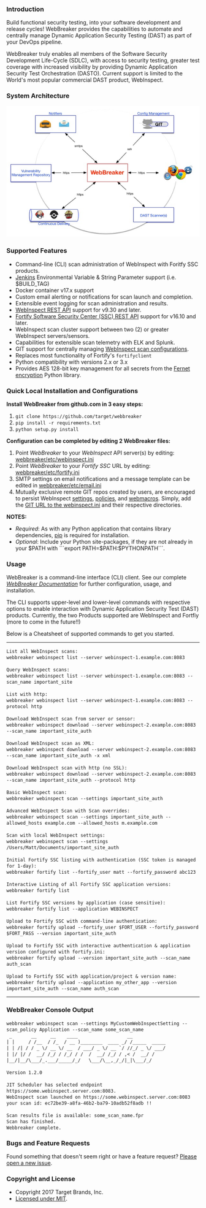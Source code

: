 ### Introduction ###
Build functional security testing, into your software development and release cycles! WebBreaker provides the capabilities to automate and centrally manage Dynamic Application Security Testing (DAST) as part of your DevOps pipeline.

WebBreaker truly enables all members of the Software Security Development Life-Cycle (SDLC), with access to security testing, greater test coverage with increased visibility by providing Dynamic Application Security Test Orchestration (DASTO).  Current support is limited to the World's most popular commercial DAST product, WebInspect.

### System Architecture ###
![WebBreaker System Architecture](images/WebBreakerSystemArchitecture.jpg)

### Supported Features ###
* Command-line (CLI) scan administration of WebInspect with Foritfy SSC products.
* [Jenkins](https://jenkins.io) Environmental Variable & String Parameter support (i.e. $BUILD_TAG)
* Docker container v17.x support
* Custom email alerting or notifications for scan launch and completion.
* Extensible event logging for scan administration and results.
* [WebInspect REST API](https://pypi.python.org/pypi/webinspectapi) support for v9.30 and later.
* [Fortify Software Security Center (SSC) REST API](https://pypi.python.org/pypi/fortifyapi) support for v16.10 and later.
* WebInspect scan cluster support between two (2) or greater WebInspect servers/sensors.
* Capabilities for extensible scan telemetry with ELK and Splunk.
* GIT support for centrally managing [WebInspect scan configurations](https://github.com/automationdomination/Webinspect).
* Replaces most functionality of Fortify's `fortifyclient`
* Python compatibility with versions 2.x or 3.x
* Provides AES 128-bit key management for all secrets from the [Fernet encryption](https://pypi.python.org/pypi/cryptography/) Python library.

### Quick Local Installation and Configurations ###
__Install WebBreaker from github.com in 3 easy steps:__
1. ```git clone https://github.com/target/webbreaker```
1. ```pip install -r requirements.txt```
1. ```python setup.py install```

__Configuration can be completed by editing 2 WebBreaker files:__
1. Point _WebBreaker_ to your _WebInspect_ API server(s) by editing:
 [webbreaker/etc/webinspect.ini](https://github.com/target/webbreaker/blob/configuration/webbreaker/etc/webinspect.ini#L4)
1. Point _WebBreaker_ to your _Fortify SSC_ URL by editing:
[webbreaker/etc/fortify.ini](https://github.com/target/webbreaker/blob/master/webbreaker/etc/fortify.ini#L2)
1. SMTP settings on email notifications and a message template can be edited in [webbreaker/etc/email.ini](https://github.com/target/webbreaker/blob/configuration/webbreaker/etc/email.ini#L2)
1. Mutually exclusive remote GIT repos created by users, are encouraged to persist WebInspect [settings](https://github.com/automationdomination/WebInspect/tree/master/settings), [policies](https://github.com/automationdomination/WebInspect/tree/master/policies), and [webmacros](https://github.com/automationdomination/WebInspect/tree/master/webmacros). Simply, add the [GIT URL to the webinspect.ini](https://github.com/target/webbreaker/blob/configuration/webbreaker/etc/webinspect.ini#L33) and their respective directories.

**NOTES:**

* _Required_: As with any Python application that contains library dependencies, [pip](https://pip.pypa.io/en/stable/installing) is required for installation.
* _Optional_: Include your Python site-packages, if they are not already in your $PATH with ```export PATH=$PATH:$PYTHONPATH```.

### Usage ###
WebBreaker is a command-line interface (CLI) client.  See our complete [_WebBreaker Documentation_](https://target.github.io/webbreaker/) for further configuration, usage, and installation.

The CLI supports upper-level and lower-level commands with respective options to enable interaction with Dynamic Application Security Test (DAST) products.  Currently, the two Products supported are WebInspect and Fortfiy (more to come in the future!!)

Below is a Cheatsheet of supported commands to get you started.  

---


    List all WebInspect scans:
    webbreaker webinspect list --server webinspect-1.example.com:8083
    
    Query WebInspect scans:
    webbreaker webinspect list --server webinspect-1.example.com:8083 --scan_name important_site
    
    List with http:
    webbreaker webinspect list --server webinspect-1.example.com:8083 --protocol http

    Download WebInspect scan from server or sensor:
    webbreaker webinspect download --server webinspect-2.example.com:8083 --scan_name important_site_auth
    
    Download WebInspect scan as XML:
    webbreaker webinspect download --server webinspect-2.example.com:8083 --scan_name important_site_auth -x xml
    
    Download WebInspect scan with http (no SSL):
    webbreaker webinspect download --server webinspect-2.example.com:8083 --scan_name important_site_auth --protocol http
    
    Basic WebInspect scan:
    webbreaker webinspect scan --settings important_site_auth
    
    Advanced WebInspect Scan with Scan overrides:
    webbreaker webinspect scan --settings important_site_auth --allowed_hosts example.com --allowed_hosts m.example.com
    
    Scan with local WebInspect settings:
    webbreaker webinspect scan --settings /Users/Matt/Documents/important_site_auth
    
    Initial Fortify SSC listing with authentication (SSC token is managed for 1-day):
    webbreaker fortify list --fortify_user matt --fortify_password abc123
    
    Interactive Listing of all Fortify SSC application versions:
    webbreaker fortify list
    
    List Fortify SSC versions by application (case sensitive):
    webbreaker fortify list --application WEBINSPECT
    
    Upload to Fortify SSC with command-line authentication:
    webbreaker fortify upload --fortify_user $FORT_USER --fortify_password $FORT_PASS --version important_site_auth
    
    Upload to Fortify SSC with interactive authentication & application version configured with fortify.ini:
    webbreaker fortify upload --version important_site_auth --scan_name auth_scan
    
    Upload to Fortify SSC with application/project & version name:
    webbreaker fortify upload --application my_other_app --version important_site_auth --scan_name auth_scan
    
----

### WebBreaker Console Output ###

```
webbreaker webinspect scan --settings MyCustomWebInspectSetting --scan_policy Application --scan_name some_scan_name
 _       __     __    ____                  __            
| |     / /__  / /_  / __ )________  ____ _/ /_____  _____
| | /| / / _ \/ __ \/ __  / ___/ _ \/ __ `/ //_/ _ \/ ___/
| |/ |/ /  __/ /_/ / /_/ / /  /  __/ /_/ / ,< /  __/ /    
|__/|__/\___/_.___/_____/_/   \___/\__,_/_/|_|\___/_/     

Version 1.2.0

JIT Scheduler has selected endpoint https://some.webinspect.server.com:8083.
WebInspect scan launched on https://some.webinspect.server.com:8083 your scan id: ec72be39-a8fa-46b2-ba79-10adb52f8adb !!

Scan results file is available: some_scan_name.fpr
Scan has finished.
Webbreaker complete.
```

### Bugs and Feature Requests

Found something that doesn't seem right or have a feature request? [Please open a new issue](https://github.com/target/webbreaker/issues/new/).

### Copyright and License

* Copyright 2017 Target Brands, Inc.
* [Licensed under MIT](LICENSE.txt).
